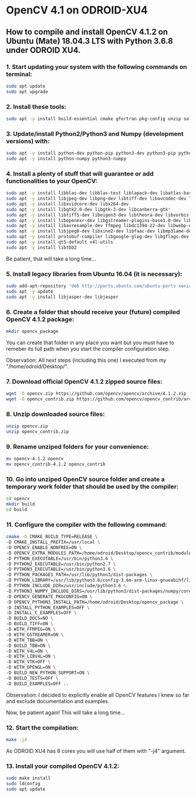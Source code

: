 # OpenCV 4.1 on ODROID-XU4
## How to compile and install OpenCV 4.1.2 on Ubuntu (Mate) 18.04.3 LTS with Python 3.6.8 under ODROID XU4.

### 1. Start updating your system with the following commands on terminal:
```bash
sudo apt update
sudo apt upgrade
```
### 2. Install these tools:
```bash
sudo apt -y install build-essential cmake gfortran pkg-config unzip software-properties-common doxygen
```
### 3. Update/install Python2/Python3 and Numpy (development versions) with:
```bash
sudo apt -y install python-dev python-pip python3-dev python3-pip python3-testresources
sudo apt -y install python-numpy python3-numpy
```
### 4. Install a plenty of stuff that will guarantee or add functionalities to your OpenCV:
```bash
sudo apt -y install libblas-dev libblas-test liblapack-dev libatlas-base-dev libopenblas-base libopenblas-dev
sudo apt -y install libjpeg-dev libpng-dev libtiff-dev libavcodec-dev libavformat-dev libswscale-dev libv4l-dev
sudo apt -y install libxvidcore-dev libx264-dev
sudo apt -y install libgtk2.0-dev libgtk-3-dev libcanberra-gtk*
sudo apt -y install libtiff5-dev libeigen3-dev libtheora-dev libvorbis-dev sphinx-common libtbb-dev yasm libopencore-amrwb-dev
sudo apt -y install libopenexr-dev libgstreamer-plugins-base1.0-dev libgstreamer1.0-dev libavutil-dev libavfilter-dev
sudo apt -y install libavresample-dev ffmpeg libdc1394-22-dev libwebp-dev
sudo apt -y install libjpeg8-dev libxine2-dev libfaac-dev libmp3lame-dev libopencore-amrnb-dev libprotobuf-dev
sudo apt -y install protobuf-compiler libgoogle-glog-dev libgflags-dev libgphoto2-dev libhdf5-dev
sudo apt -y install qt5-default v4l-utils
sudo apt -y install libtbb2
```
Be patient, that will take a long time...
### 5. Install legacy libraries from Ubuntu 16.04 (it is necessary):
```bash
sudo add-apt-repository "deb http://ports.ubuntu.com/ubuntu-ports xenial-security main"
sudo apt -y update
sudo apt -y install libjasper-dev libjasper
```
### 6. Create a folder that should receive your (future) compiled OpenCV 4.1.2 package:
```bash
mkdir opencv_package
```
You can create that folder in any place you want but you must have to remeber its full path when you start the compiler configuration step.

Observation: All next steps (including this one) I executed from my "/home/odroid/Desktop/".
### 7. Download official OpenCV 4.1.2 zipped source files:
```bash
wget -O opencv.zip https://github.com/opencv/opencv/archive/4.1.2.zip
wget -O opencv_contrib.zip https://github.com/opencv/opencv_contrib/archive/4.1.2.zip
```
### 8. Unzip downloaded source files:
```bash
unzip opencv.zip
unzip opencv_contrib.zip
```
### 9. Rename unziped folders for your convenience:
```bash
mv opencv-4.1.2 opencv
mv opencv_contrib-4.1.2 opencv_contrib
```
### 10. Go into unziped OpenCV source folder and create a temporary work folder that should be used by the compiler:
```bash
cd opencv
mkdir build
cd build
```
### 11. Configure the compiler with the following command:
```bash
cmake -D CMAKE_BUILD_TYPE=RELEASE \
-D CMAKE_INSTALL_PREFIX=/usr/local \
-D OPENCV_ENABLE_NONFREE=ON \
-D OPENCV_EXTRA_MODULES_PATH=/home/odroid/Desktop/opencv_contrib/modules \
-D PYTHON_EXECUTABLE=/usr/bin/python3.6 \
-D PYTHON2_EXECUTABLE=/usr/bin/python2.7 \
-D PYTHON3_EXECUTABLE=/usr/bin/python3.6 \
-D PYTHON_PACKAGES_PATH=/usr/lib/python3/dist-packages \
-D PYTHON_LIBRARY=/usr/lib/python3.6/config-3.6m-arm-linux-gnueabihf/libpython3.6m.so \
-D PYTHON_INCLUDE_DIR=/usr/include/python3.6 \
-D PYTHON3_NUMPY_INCLUDE_DIRS=/usr/lib/python3/dist-packages/numpy/core/include \
-D OPENCV_GENERATE_PKGCONFIG=ON \
-D OPENCV_PYTHON3_INSTALL_PATH=/home/odroid/Desktop/opencv_package \
-D INSTALL_PYTHON_EXAMPLES=OFF \
-D INSTALL_C_EXAMPLES=OFF \
-D BUILD_DOCS=NO \
-D BUILD_TIFF=ON \
-D WITH_FFMPEG=ON \
-D WITH_GSTREAMER=ON \
-D WITH_TBB=ON \
-D BUILD_TBB=ON \
-D WITH_V4L=ON \
-D WITH_LIBV4L=ON \
-D WITH_VTK=OFF \
-D WITH_OPENGL=ON \
-D BUILD_NEW_PYTHON_SUPPORT=ON \
-D BUILD_TESTS=OFF \
-D BUILD_EXAMPLES=OFF ..
```
Observation: I decided to explicitly enable all OpenCV features I knew so far and exclude documentation and examples.

Now, be patient again! This will take a long time...
### 12. Start the compilation:
```bash
make -j4
```
As ODROID XU4 has 8 cores you will use half of them with "-j4" argument.
### 13. Install your compiled OpenCV 4.1.2:
```bash
sudo make install
sudo ldconfig
sudo apt update
```
